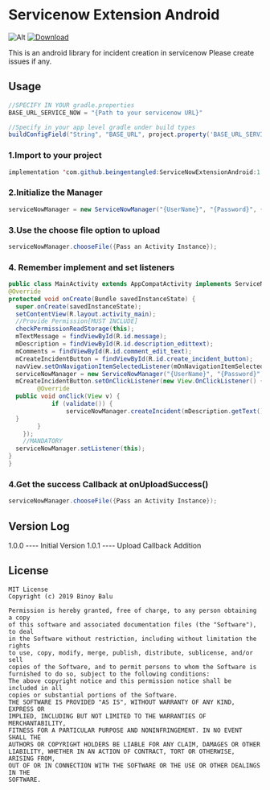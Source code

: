 
# Servicenow Extension Android
![Alt](https://netrixllcdemo2.service-now.com/images/logos/logo_service-now_light.png)
[![Download](https://jitpack.io/v/beingentangled/ServiceNowExtensionAndroid.svg)](https://jitpack.io/#beingentangled/ServiceNowExtensionAndroid) 

This is an android library for incident creation in servicenow
Please create issues if any. 

## Usage

  
```groovy
//SPECIFY IN YOUR gradle.properties
BASE_URL_SERVICE_NOW = "{Path to your servicenow URL}"
```
```groovy
//Specify in your app level gradle under build types
buildConfigField("String", "BASE_URL", project.property('BASE_URL_SERVICE_NOW'))
```


### 1.Import to your project
```java
implementation 'com.github.beingentangled:ServiceNowExtensionAndroid:1.0.1'
```
    
### 2.Initialize the Manager
```java 
serviceNowManager = new ServiceNowManager("{UserName}", "{Password}", {Activity});
```
		
### 3.Use the choose file option to upload
```java
serviceNowManager.chooseFile({Pass an Activity Instance});
   ```
### 4. Remember implement and set listeners
```java
public class MainActivity extends AppCompatActivity implements ServiceNowManager.uploadSuccessListener {
@Override  
protected void onCreate(Bundle savedInstanceState) {  
  super.onCreate(savedInstanceState);  
  setContentView(R.layout.activity_main);  
  //Provide Permission[MUST INCLUDE]
  checkPermissionReadStorage(this);  
  mTextMessage = findViewById(R.id.message);  
  mDescription = findViewById(R.id.description_edittext);  
  mComments = findViewById(R.id.comment_edit_text);  
  mCreateIncidentButton = findViewById(R.id.create_incident_button);  
  navView.setOnNavigationItemSelectedListener(mOnNavigationItemSelectedListener);  
  serviceNowManager = new ServiceNowManager("{UserName}", "{Password}", MainActivity.this);  
  mCreateIncidentButton.setOnClickListener(new View.OnClickListener() {  
        @Override  
  public void onClick(View v) {  
            if (validate()) {  
                serviceNowManager.createIncident(mDescription.getText().toString(), mComments.getText().toString(), mIncidentFile);  
  }  
        }  
    });  
    //MANDATORY
  serviceNowManager.setListener(this);  
}
}
   ```
### 4.Get the success Callback at onUploadSuccess()
```java
serviceNowManager.chooseFile({Pass an Activity Instance});
   ```
   
## Version Log
1.0.0 ----    Initial Version
1.0.1  ----  Upload Callback Addition

## License
```
MIT License
Copyright (c) 2019 Binoy Balu

Permission is hereby granted, free of charge, to any person obtaining a copy
of this software and associated documentation files (the "Software"), to deal
in the Software without restriction, including without limitation the rights
to use, copy, modify, merge, publish, distribute, sublicense, and/or sell
copies of the Software, and to permit persons to whom the Software is
furnished to do so, subject to the following conditions:
The above copyright notice and this permission notice shall be included in all
copies or substantial portions of the Software.
THE SOFTWARE IS PROVIDED "AS IS", WITHOUT WARRANTY OF ANY KIND, EXPRESS OR
IMPLIED, INCLUDING BUT NOT LIMITED TO THE WARRANTIES OF MERCHANTABILITY,
FITNESS FOR A PARTICULAR PURPOSE AND NONINFRINGEMENT. IN NO EVENT SHALL THE
AUTHORS OR COPYRIGHT HOLDERS BE LIABLE FOR ANY CLAIM, DAMAGES OR OTHER
LIABILITY, WHETHER IN AN ACTION OF CONTRACT, TORT OR OTHERWISE, ARISING FROM,
OUT OF OR IN CONNECTION WITH THE SOFTWARE OR THE USE OR OTHER DEALINGS IN THE
SOFTWARE.
```